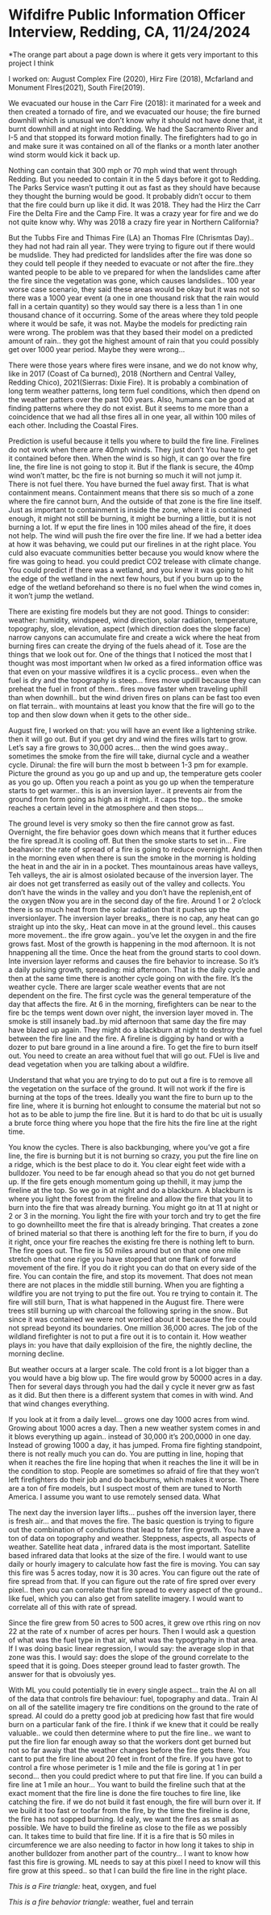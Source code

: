 # Wifdifre Public Information Officer Interview, Redding, CA, 11/24/2024

*The orange part about a page down is where it gets very important to this project I think 

I worked on: August Complex Fire (2020), Hirz Fire (2018), Mcfarland and Monument FIres(2021), South Fire(2019).

We evacuated our house in the Carr Fire (2018): it marinated for a week and then created a tornado of fire, and we evacuated our house; the fire burned downhill which is unusual we don’t know why it should not have done that, it burnt downhill and at night into Redding. We had the Sacramento River and I-5 and that stopped its forward motion finally. The firefighters had to go in and make sure it was contained on all of the flanks or a month later another wind storm would kick it back up. 

Nothing can contain that 300 mph or 70 mph wind that went through Redding. But you needed to contain it in the 5 days before it got to Redding. The Parks Service wasn’t putting it out as fast as they should have because they thought the burning would be good. It probably didn’t occur to them that the fire could burn up like it did. It was 2018. They had the Hirz the Carr Fire the Delta Fire and the Camp Fire. It was a crazy year for fire and we do not quite know why. Why was 2018 a crazy fire year in Northern California?

But the Tubbs Fire and Thimas Fire (LA) an Thomas FIre (Chrismtas Day).. they had not had rain all year. They were trying to figure out if there would be mudslide. They had predicted for landslides after the fire was done so they could tell people if they needed to evacuate or not after the fire..they wanted people to be able to ve prepared for when the landslides came after the fire since the vegetation was gone, which causes landslides.. 100 year worse case scenario, they said these areas would be okay but it was not so there was a 1000 year event (a one in one thousand risk that the rain would fall in a certain quantity) so they would say there is a less than 1 in one thousand chance of it occurring.  Some of the areas where they told people where it would be safe, it was not. Maybe the models for predicting rain were wrong. The problem was that they based their model on a predicted amount of rain.. they got the highest amount of rain that you could possibly get over 1000 year period. Maybe they were wrong…

There were those years where fires were insane, and we do not know why, like in 2017 (Coast of Ca burned), 2018 (Northern and Central Valley, Redding Chico), 2021(Sierras: Dixie Fire). It is probably a combination of long term weather patterns, long term fuel conditions, which then dpend on the weather patters over the past 100 years. Also, humans can be good at finding patterns where they do not exist. But it seems to me more than a coincidence that we had all thse fires all in one year, all within 100 miles of each other. Including the Coastal Fires. 

Prediction is useful because it tells you where to build the fire line. Firelines do not work when there arre 40mph winds. They just don’t You have to get it contained before then. When the wind is so high, it can go over the fire line, the fire line is not going to stop it. But if the flank is secure, the 40mp wind won’t matter, bc the fire is not burning so much it will not jump it. There is not fuel there. You have burned the fuel away first. That is what containment means. Containment means that there sis so much of a zone where the fire cannot burn, And the outside of that zone is the fire line itself.
Just as important to containment is inside the zone, where it is contained enough, it might not still be burning, it might be burning a little, but it is not burning a lot. 
If w eput the fire lines in 100 miles ahead of the fire, it does not help. The wind will push the fire over the fire line.
If we had a better idea at how it was behaving, we could put our firelines in at the right place. You culd also evacuate communities better because you would know where the fire was going to head. you could predict CO2 trelease with climate change. You could predict if there was a wetland, and you knew it was going to hit the edge of the wetland in the next few hours, but if you burn up to the edge of the wetland beforehand so there is no fuel when the wind comes in, it won’t jump the wetland.

There are existing fire models but they are not good. 
Things to consider: weather: humidity, windspeed, wind direction, solar radiation, temperature, topography, sloe, elevation, aspect (which direction does the slope face)
narrow canyons can accumulate fire and create a wick where the heat from burning fires can create the drying of the fuels ahead of it. Tose are the things that we look out for. One of the things that I noticed the most that I thought was most important when Iw orked as a fired information office was that even on your massive wildfires it is a cyclic process.. even when the fuel is dry and the topography is steep… fires move updill because they can preheat the fuel in front of them.. fires move faster when traveling uphill than when downhill.. but the wind driven fires on plans can be fast too even on flat terrain.. with mountains at least you know that the fire will go to the top and then slow down when it gets to the other side..

August fire, I worked on that:
you will have an event like a lightening strike. then it will go out. But if you get dry and wind the fires wills tart to grow. Let’s say a fire grows to 30,000 acres… then the wind goes away.. sometimes the smoke from the fire will take, diurnal cycle and a weather cycle. Dirunal: the fire will burn the most b between 1-3 pm for example. Picture the ground as you go up and up and up, the temperature gets cooler as you go up. Often you reach a point as you go up when the temperature starts to get warmer.. this is an inversion layer.. it prevents air from the ground fron form going as high as it might.. it caps the top.. the smoke reaches a certain level in the atmosphere and then stops… 

The ground level is very smoky so then the fire cannot grow as fast. Overnight, the fire behavior goes down which means that it further educes the fire spread.It is cooling off. But then the smoke starts to set in… Fire beahavior: the rate of spread of a fire is going to reduce overnight. And then in the morning even when there is sun the smoke in the morning is holding the heat in and the air in in a pocket. Thes mountainous areas have valleys, Teh valleys, the air is almost osiolated because of the inversion layer. The air does not get transferred as easily out of the valley and collects. You don’t have the winds in the valley and you don’t have the replenish,ent of the oxygen tNow you are in the second day of the fire. Around 1 or 2 o’clock there is so much heat from the solar radiation that it pushes up the inversionlayer. The inversion layer breaks,, there is no cap, any heat can go straight up into the sky,. Heat can move in at the ground level.. this causes more movement.. the ifre grow again.. you’ve let the oxygen in and the fire grows fast. Most of the growth is happening in the mod afternoon. It is not hnappening all the time. Once the heat from the ground starts to cool down. Inte inversion layer reforms and causes the fire behavior to increase. So it’s a daily pulsing growth, spreading: mid afternoon. That is the daily cycle and then at the same time there is another cycle going on with the fire. It’s the weather cycle. There are larger scale weather events that are not dependent on the fire. The first cycle was the general temperature of the day that affects the fire. At 6 in the morning, firefighters can be near to the fire bc the temps went down over night, the inversion layer moved in. The smoke is still insanely bad..by mid afternoon that same day the fire may have blazed up again. They might do a blackburn at night to destroy the fuel between the fire line and the fire.
A fireline is digging by hand or with a dozer to put bare ground in a line around a fire. To get the fire to burn itself out. You need to create an area without fuel that will go out. FUel is live and dead vegetation when you are talking about a wildfire. 

Understand that what you are trying to do to put out a fire is to remove all the vegetation on the surface of the ground. It will not work if the fire is burning at the tops of the trees. Ideally you want the fire to burn up to the fire line, where it is burning hot enlought to consume the material but not so hot as to be able to jump the fire line. But it is hard to do that bc uit is usually a brute force thing where you hope that the fire hits the fire line at the right time. 

You know the cycles. There is also backbunging, where you’ve got a fire line, the fire is burning but it is not burning so crazy, you put the fire line on a ridge, which is the best place to do it. You clear eight feet wide with a bulldozer. You need to be far enough ahead so that you do not get burned up. If the fire gets enough momentum going up thehill, it may jump the fireline at the top. So we go in at night and do a blackburn. A blackburn is where you light the forest from the fireline and allow the fire that you lit to burn into the fire that was already burning. You might go itn at 11 at night or 2 or 3 in the morning. You light the fire with your torch and try to get the fire to go downheillto meet the fire that is already bringing. That creates a zone of brined material so that there is anothing left for the fire to burn, if you do it right, once your fire reaches the existing fre there is nothing left to burn. The fire goes out. The fire is 50 miles around but on that one one mile stretch one that one rige you have stopped that one flank of forward movement of the fire. If you do it right you can do that on every side of the fire. You can contain the fire, and stop its movement. That does not mean there are not places in the middle still burning. When you are fighting a wildfire you are not trying to put the fire out. You re trying to contain it. The fire will still burn, That is what happened in the August fire. There were trees still burning up with charcoal the following spring in the snow.. But since it was contained we were not worried about it because the fire could not spread beyond its boundaries. One million 36,000 acres. The job of the wildland firefighter is not to put a fire out it is to contain it. 
How weather plays in: you have that daily explloision of the fire, the nightly decline, the morning decline.

But weather occurs at a larger scale. The cold front is a lot bigger than a you would have a big blow up. The fire would grow by 50000 acres in a day. Then for several days through you had the dail y cycle it never grw as fast as it did. But then there is a different system that comes in with wind. And that wind changes everything.

If you look at it from a daily level… grows one day 1000 acres from wind. Growing about 1000 acres a day. Then a new weather system comes in and it blows everything up again.. instead of 30,000 it’s 200,0000 in one day. Instead of growing 1000 a day, it has jumped. Froma  fire fighting standpoint, there is not really much you can do. You are putting in line, hoping that when it reaches the fire line hoping that when it reaches the line it will be in the condition to stop. People are sometimes so afraid of fire that they won’t left firefighters do their job and do backburns, which makes it worse. 
There are a ton of fire models, but I suspect most of them are tuned to North America. I assume you want to use remotely sensed data. What  


The next day the inversion layer lifts… pushes off the inversion layer, there is fresh air… and that moves the fire. 
The basic question is trying to figure out the combination of condiutions that lead to fater fire growth. You have a ton of data on topography and weather. Steppness, aspects, all aspects of weather. Satellite heat data , infrared data is the most important. Satellite based infrared data that looks at the size of the fire. I would want to use daily or hourly imagery to calculate how fast the fire is moving. You can say this fire was 5 acres today, now it is 30 acres. You can figure out the rate of fire spread from that. If you can figure out the rate of fire spred over every pixel.. then you can correlate that fire spread to every aspect of the ground.. like fuel, which you can also get from satellite imagery. I would want to correlate all of this with rate of spread. 

Since the fire grew from 50 acres to 500 acres, it grew ove rthis ring on nov 22 at the rate of x number of acres per hours. Then I would ask a question of what was the fuel type in that air, what was the typogrtpahy in that area. If I was doing basic linear regression, I would say: the average slop in that zone was this. I would say: does the slope of the ground correlate to the speed that it is going. Does steeper ground lead to faster growth. The answer for that is obvoiusly yes. 

With ML you could potentially tie in every single aspect… train the AI on all of the data that controls fire behaviour: fuel, topography and data.. Train AI on all of the satellite imagery tre fire conditions on the ground to the rate of spread. AI could do a pretty good job at predicing how fast that fire would burn on a particular fank of the fire. I think if we knew that it could be really valuable.. we could then determine where to put the fire line.. we want to put the fire lion far enough away so that the workers dont get burned but not so far awaiy that the weather changes before the fire gets there. You cant to put the fire line about 20 feet in front of the fire. If you have got to control a fire whose perimeter is 1 mile and the file is goring at 1 in per second… then you could predict where to put that fire line. If you can build a fire line at 1 mile an hour… 
You want to build the fireline such that at the exact moment that the fire line is done the fire touches to fire line, like catching the fire. if we do not build it fast enough, the fire will burn over it. If we build it too fast or toofar from the fire, by the time the fireline is done, the fire has not sopped burning. Id ealy, we want the fires as small as possible. We have to build the fireline as close to the file as we possibly can. It takes time to build that fire line. If it is a fire that is 50 miles in circumference we are also needing to factor in how long it takes to ship in another bulldozer from another part of the country… I want to know how fast this fire is growing. ML needs to say at this pixel I need to know will this fire grow at this speed.. so that I can build the fire line in the right place.

*This is a Fire triangle:*
heat, oxygen, and fuel

*This is a fire behavior triangle:*
weather, fuel and terrain 
